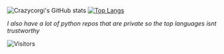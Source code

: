 ![Crazycorgi's GitHub stats](https://github-readme-stats.vercel.app/api?username=Crazycorgi&theme=darcula&show_icons=true)
[![Top Langs](https://github-readme-stats.vercel.app/api/top-langs/?username=Crazycorgi&theme=darcula)](https://github.com/anuraghazra/github-readme-stats)

*I also have a lot of python repos that are private so the top languages isnt trustworthy*

![Visitors](https://visitor-badge.laobi.icu/badge?page_id=Crazycorgi.Crazycorgi)
